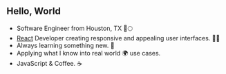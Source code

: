 ## Hello, World 
- Software Engineer from Houston, TX 🚀🌕 
- [React](https://github.com/facebook/react) Developer creating responsive and appealing user interfaces. 👨‍💻
- Always learning something new. 📖
- Applying what I know into real world 🌍 use cases.
- JavaScript & Coffee. ☕
